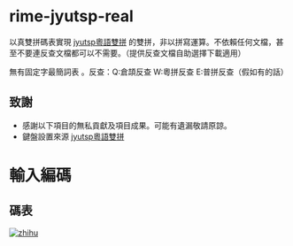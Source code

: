 # rime-jyutsp-real

   以真雙拼碼表實現 [jyutsp粵語雙拼](https://github.com/MrCorn0-0/jyutsp/) 的雙拼，非以拼寫運算。不依賴任何文檔，甚至不要連反查文檔都可以不需要。（提供反查文檔自助選擇下載適用）
   
   無有固定字最簡詞表 。反查：Q:倉頡反查 W:粵拼反查 E:普拼反查（假如有的話）

   
## 致謝
- 感謝以下項目的無私貢獻及項目成果。可能有遺漏敬請原諒。
 - 鍵盤設置來源 [jyutsp粵語雙拼](https://github.com/MrCorn0-0/jyutsp/)

# 輸入編碼
## 碼表

[![zhihu]](https://www.zhihu.com/question/54691506/answer/1022245649)

[zhihu]:https://pic2.zhimg.com/80/v2-c7ea6ffcfe550d4bc31ef38a27e5edfd_720w.jpg "碼表"
